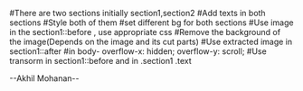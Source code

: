 #There are two sections initially section1,section2
#Add texts in both sections
#Style both of them
#set different bg for both sections
#Use image in the section1::before , use appropriate css
#Remove the background of the image(Depends on the image and its cut parts)
#Use extracted image in section1::after 
#in body- overflow-x: hidden;
    overflow-y: scroll;
#Use transorm in section1::before and in .section1 .text



--Akhil Mohanan--

